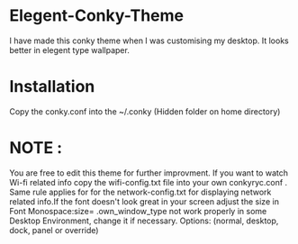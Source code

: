# Elegent-Conky-Theme

I have made this conky theme when I was customising my desktop. It looks better in elegent type wallpaper.
# Installation
Copy the conky.conf into the ~/.conky (Hidden folder on home directory)
# NOTE : 
You are free to edit this theme for further improvment. If you want to watch Wi-fi related info copy the wifi-config.txt file into your own conkyryc.conf . Same rule applies for for the network-config.txt for displaying network related info.If the font doesn't look great in your screen adjust the size in Font Monospace:size= .own_window_type not work properly in some Desktop Environment, change it if necessary. Options: (normal, desktop, dock, panel or override)
